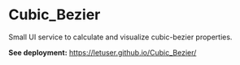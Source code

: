 # Cubic_Bezier
 
 Small UI service to calculate and visualize cubic-bezier properties.

 <b>See deployment:</b>
 <a href="https://letuser.github.io/Cubic_Bezier/">https://letuser.github.io/Cubic_Bezier/</a>
